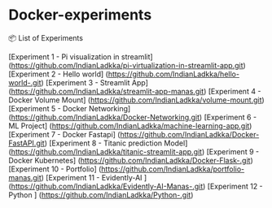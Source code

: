 # Docker-experiments
📦 List of Experiments

[Experiment 1 - Pi visualization in streamlit] (https://github.com/IndianLadkka/pi-virtualization-in-streamlit-app.git)
[Experiment 2 - Hello world] (https://github.com/IndianLadkka/hello-world-.git)
[Experiment 3 - Streamlit App] (https://github.com/IndianLadkka/streamlit-app-manas.git)
[Experiment 4 - Docker Volume Mount] (https://github.com/IndianLadkka/volume-mount.git)
[Experiment 5 - Docker Networking] (https://github.com/IndianLadkka/Docker-Networking.git)
[Experiment 6 - ML Project] (https://github.com/IndianLadkka/machine-learning-app.git)
[Experiment 7 - Docker Fastapi] (https://github.com/IndianLadkka/Docker-FastAPI.git)
[Experiment 8 - Titanic prediction Model] (https://github.com/IndianLadkka/titanic-streamlit-app.git)
[Experiment 9 - Docker Kubernetes] (https://github.com/IndianLadkka/Docker-Flask-.git)
[Experiment 10 - Portfolio] (https://github.com/IndianLadkka/portfolio-manas.git)
[Experiment 11 - Evidently-AI ] (https://github.com/IndianLadkka/Evidently-AI-Manas-.git)
[Experiment 12 - Python ] (https://github.com/IndianLadkka/Python-.git)
